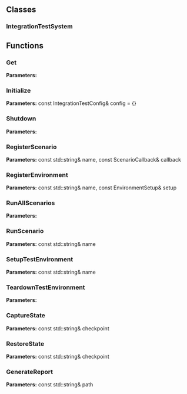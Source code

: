 
## Classes

### IntegrationTestSystem




## Functions

### Get



**Parameters:** 

### Initialize



**Parameters:** const IntegrationTestConfig& config = {}

### Shutdown



**Parameters:** 

### RegisterScenario



**Parameters:** const std::string& name, const ScenarioCallback& callback

### RegisterEnvironment



**Parameters:** const std::string& name, const EnvironmentSetup& setup

### RunAllScenarios



**Parameters:** 

### RunScenario



**Parameters:** const std::string& name

### SetupTestEnvironment



**Parameters:** const std::string& name

### TeardownTestEnvironment



**Parameters:** 

### CaptureState



**Parameters:** const std::string& checkpoint

### RestoreState



**Parameters:** const std::string& checkpoint

### GenerateReport



**Parameters:** const std::string& path
